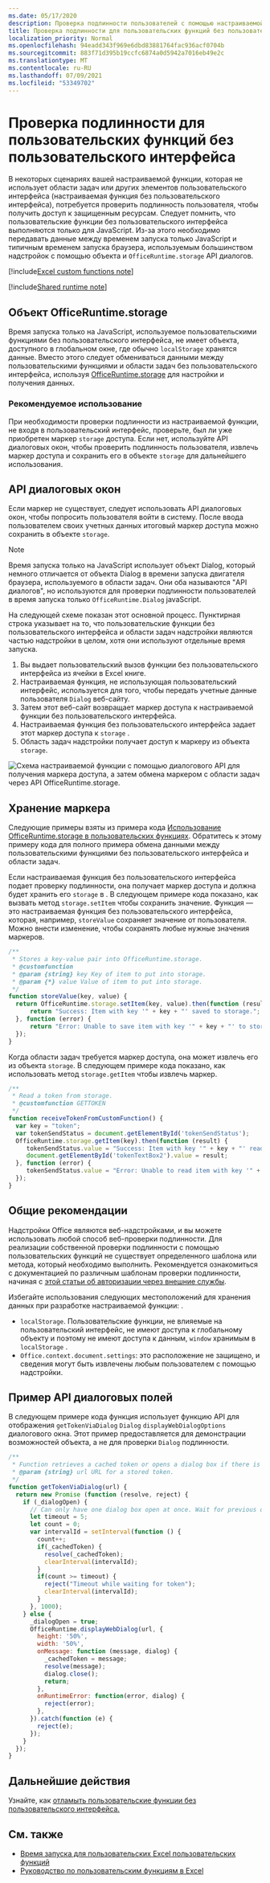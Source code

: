 ```yaml
---
ms.date: 05/17/2020
description: Проверка подлинности пользователей с помощью настраиваемой Excel, которые не используют области задач.
title: Проверка подлинности для пользовательских функций без пользовательского интерфейса
localization_priority: Normal
ms.openlocfilehash: 94eadd343f969e6dbd83881764fac936acf0704b
ms.sourcegitcommit: 883f71d395b19ccfc6874a0d5942a7016eb49e2c
ms.translationtype: MT
ms.contentlocale: ru-RU
ms.lasthandoff: 07/09/2021
ms.locfileid: "53349702"
---
```

# <a name="authentication-for-ui-less-custom-functions"></a>Проверка подлинности для пользовательских функций без пользовательского интерфейса

В некоторых сценариях вашей настраиваемой функции, которая не использует области задач или других элементов пользовательского интерфейса (настраиваемая функция без пользовательского интерфейса), потребуется проверить подлинность пользователя, чтобы получить доступ к защищенным ресурсам. Следует помнить, что пользовательские функции без пользовательского интерфейса выполняются только для JavaScript. Из-за этого необходимо передавать данные между временем запуска только JavaScript и типичным временем запуска браузера, используемым большинством надстройок с помощью объекта и `OfficeRuntime.storage` API диалогов.

[!include[Excel custom functions note](../includes/excel-custom-functions-note.md)]

[!include[Shared runtime note](../includes/shared-runtime-note.md)]

## <a name="officeruntimestorage-object"></a>Объект OfficeRuntime.storage

Время запуска только на JavaScript, используемое пользовательскими функциями без пользовательского интерфейса, не имеет объекта, доступного в глобальном окне, где обычно `localStorage` хранятся данные. Вместо этого следует обмениваться данными между пользовательскими функциями и области задач без пользовательского интерфейса, используя [OfficeRuntime.storage](/javascript/api/office-runtime/officeruntime.storage) для настройки и получения данных.

### <a name="suggested-usage"></a>Рекомендуемое использование

При необходимости проверки подлинности из настраиваемой функции, не входя в пользовательский интерфейс, проверьте, был ли уже приобретен маркер `storage` доступа. Если нет, используйте API диалоговых окон, чтобы проверить подлинность пользователя, извлечь маркер доступа и сохранить его в объекте `storage` для дальнейшего использования.

## <a name="dialog-api"></a>API диалоговых окон

Если маркер не существует, следует использовать API диалоговых окон, чтобы попросить пользователя войти в систему. После ввода пользователем своих учетных данных итоговый маркер доступа можно сохранить в объекте `storage`.

> [!NOTE]
> Время запуска только на JavaScript использует объект Dialog, который немного отличается от объекта Dialog в времени запуска двигателя браузера, используемого в области задач. Они оба называются "API диалогов", но используются для проверки подлинности пользователей в время запуска только `OfficeRuntime.Dialog` javaScript.

На следующей схеме показан этот основной процесс. Пунктирная строка указывает на то, что пользовательские функции без пользовательского интерфейса и области задач надстройки являются частью надстройки в целом, хотя они используют отдельные время запуска.

1. Вы выдает пользовательский вызов функции без пользовательского интерфейса из ячейки в Excel книге.
2. Настраиваемая функция, не использующая пользовательский интерфейс, используется для того, чтобы передать учетные данные пользователя `Dialog` веб-сайту.
3. Затем этот веб-сайт возвращает маркер доступа к настраиваемой функции без пользовательского интерфейса.
4. Настраиваемая функция без пользовательского интерфейса задает этот маркер доступа к `storage` .
5. Область задач надстройки получает доступ к маркеру из объекта `storage`.

![Схема настраиваемой функции с помощью диалогового API для получения маркера доступа, а затем обмена маркером с области задач через API OfficeRuntime.storage.](../images/authentication-diagram.png "Схема проверки подлинности.")

## <a name="storing-the-token"></a>Хранение маркера

Следующие примеры взяты из примера кода [Использование OfficeRuntime.storage в пользовательских функциях](https://github.com/OfficeDev/PnP-OfficeAddins/tree/master/Excel-custom-functions/AsyncStorage). Обратитесь к этому примеру кода для полного примера обмена данными между пользовательскими функциями без пользовательского интерфейса и области задач.

Если настраиваемая функция без пользовательского интерфейса подает проверку подлинности, она получает маркер доступа и должна будет хранить его `storage` в . В следующем примере кода показано, как вызвать метод `storage.setItem` чтобы сохранить значение. Функция — это настраиваемая функция без пользовательского интерфейса, которая, например, `storeValue` сохраняет значение от пользователя. Можно внести изменение, чтобы сохранять любые нужные значения маркеров.

```js
/**
 * Stores a key-value pair into OfficeRuntime.storage.
 * @customfunction
 * @param {string} key Key of item to put into storage.
 * @param {*} value Value of item to put into storage.
 */
function storeValue(key, value) {
  return OfficeRuntime.storage.setItem(key, value).then(function (result) {
      return "Success: Item with key '" + key + "' saved to storage.";
  }, function (error) {
      return "Error: Unable to save item with key '" + key + "' to storage. " + error;
  });
}
```

Когда области задач требуется маркер доступа, она может извлечь его из объекта `storage`. В следующем примере кода показано, как использовать метод `storage.getItem` чтобы извлечь маркер.

```js
/**
 * Read a token from storage.
 * @customfunction GETTOKEN
 */
function receiveTokenFromCustomFunction() {
  var key = "token";
  var tokenSendStatus = document.getElementById('tokenSendStatus');
  OfficeRuntime.storage.getItem(key).then(function (result) {
     tokenSendStatus.value = "Success: Item with key '" + key + "' read from storage.";
     document.getElementById('tokenTextBox2').value = result;
  }, function (error) {
     tokenSendStatus.value = "Error: Unable to read item with key '" + key + "' from storage. " + error;
  });
}
```

## <a name="general-guidance"></a>Общие рекомендации

Надстройки Office являются веб-надстройками, и вы можете использовать любой способ веб-проверки подлинности. Для реализации собственной проверки подлинности с помощью пользовательских функций не существует определенного шаблона или метода, который необходимо выполнить. Рекомендуется ознакомиться с документацией по различным шаблонам проверки подлинности, начиная с [этой статьи об авторизации через внешние службы](../develop/auth-external-add-ins.md).  

Избегайте использования следующих местоположений для хранения данных при разработке настраиваемой функции: .

- `localStorage`. Пользовательские функции, не влияемые на пользовательский интерфейс, не имеют доступа к глобальному объекту и поэтому не имеют доступа к данным, `window` хранимым в `localStorage` .
- `Office.context.document.settings`: это расположение не защищено, и сведения могут быть извлечены любым пользователем с помощью надстройки.

## <a name="dialog-box-api-example"></a>Пример API диалоговых полей

В следующем примере кода функция использует функцию API для отображения `getTokenViaDialog` `Dialog` `displayWebDialogOptions` диалогового окна. Этот пример предоставляется для демонстрации возможностей объекта, а не для проверки `Dialog` подлинности.

```JavaScript
/**
 * Function retrieves a cached token or opens a dialog box if there is no saved token. Note that this is not a sufficient example of authentication but is intended to show the capabilities of the Dialog object.
 * @param {string} url URL for a stored token.
 */
function getTokenViaDialog(url) {
  return new Promise (function (resolve, reject) {
    if (_dialogOpen) {
      // Can only have one dialog box open at once. Wait for previous dialog box's token.
      let timeout = 5;
      let count = 0;
      var intervalId = setInterval(function () {
        count++;
        if(_cachedToken) {
          resolve(_cachedToken);
          clearInterval(intervalId);
        }
        if(count >= timeout) {
          reject("Timeout while waiting for token");
          clearInterval(intervalId);
        }
      }, 1000);
    } else {
      _dialogOpen = true;
      OfficeRuntime.displayWebDialog(url, {
        height: '50%',
        width: '50%',
        onMessage: function (message, dialog) {
          _cachedToken = message;
          resolve(message);
          dialog.close();
          return;
        },
        onRuntimeError: function(error, dialog) {
          reject(error);
        },
      }).catch(function (e) {
        reject(e);
      });
    }
  });
}
```

## <a name="next-steps"></a>Дальнейшие действия
Узнайте, как [отламыть пользовательские функции без пользовательского интерфейса.](custom-functions-debugging.md)

## <a name="see-also"></a>См. также

* [Время запуска для пользовательских Excel пользовательских функций](custom-functions-runtime.md)
* [Руководство по пользовательским функциям в Excel](../tutorials/excel-tutorial-create-custom-functions.md)